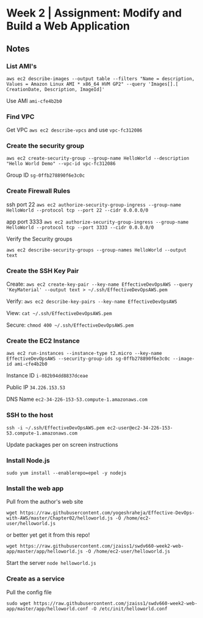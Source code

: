 # Week 2 | Assignment: Modify and Build a Web Application 

## Notes

### List AMI's

`aws ec2 describe-images --output table --filters "Name = description, Values = Amazon Linux AMI * x86_64 HVM GP2" --query 'Images[].[ CreationDate, Description, ImageId]'`

Use AMI `ami-cfe4b2b0`

### Find VPC

Get VPC `aws ec2 describe-vpcs` and use `vpc-fc312086`

### Create the security group

`aws ec2 create-security-group --group-name HelloWorld --description "Hello World Demo" --vpc-id vpc-fc312086`

Group ID `sg-0ffb278890f6e3c0c`

### Create Firewall Rules

ssh port 22 `aws ec2 authorize-security-group-ingress --group-name HelloWorld --protocol tcp --port 22 --cidr 0.0.0.0/0`

app port 3333 `aws ec2 authorize-security-group-ingress --group-name HelloWorld --protocol tcp --port 3333 --cidr 0.0.0.0/0`

Verify the Security groups

`aws ec2 describe-security-groups --group-names HelloWorld --output text`

### Create the SSH Key Pair

Create: `aws ec2 create-key-pair --key-name EffectiveDevOpsAWS --query 'KeyMaterial' --output text > ~/.ssh/EffectiveDevOpsAWS.pem`

Verify: `aws ec2 describe-key-pairs --key-name EffectiveDevOpsAWS`

View: `cat ~/.ssh/EffectiveDevOpsAWS.pem`

Secure: `chmod 400 ~/.ssh/EffectiveDevOpsAWS.pem`

### Create the EC2 Instance

`aws ec2 run-instances --instance-type t2.micro --key-name EffectiveDevOpsAWS --security-group-ids sg-0ffb278890f6e3c0c --image-id ami-cfe4b2b0`

Instance ID `i-082b94dd8837dceae`

Public IP `34.226.153.53`

DNS Name `ec2-34-226-153-53.compute-1.amazonaws.com`

### SSH to the host

`ssh -i ~/.ssh/EffectiveDevOpsAWS.pem ec2-user@ec2-34-226-153-53.compute-1.amazonaws.com`

Update packages per on screen instructions

### Install Node.js

`sudo yum install --enablerepo=epel -y nodejs`

### Install the web app

Pull from the author's web site

`wget https://raw.githubusercontent.com/yogeshraheja/Effective-DevOps-with-AWS/master/Chapter02/helloworld.js -O /home/ec2-user/helloworld.js`

or better yet get it from this repo!

`wget https://raw.githubusercontent.com/jzaiss1/swdv660-week2-web-app/master/app/helloworld.js -O /home/ec2-user/helloworld.js`

Start the server `node helloworld.js`

### Create as a service

Pull the config file 

`sudo wget https://raw.githubusercontent.com/jzaiss1/swdv660-week2-web-app/master/app/helloworld.conf -O /etc/init/helloworld.conf`